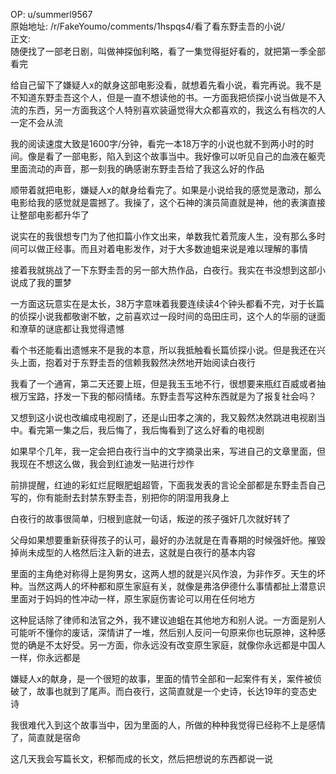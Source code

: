 
OP: u/summerl9567  
原始地址: /r/FakeYoumo/comments/1hspqs4/看了看东野圭吾的小说/  
正文:  
随便找了一部老日剧，叫做神探伽利略，看了一集觉得挺好看的，就把第一季全部看完

给自己留下了嫌疑人x的献身这部电影没看，就想着先看小说，看完再说。我不是不知道东野圭吾这个人，但是一直不想读他的书。一方面我把侦探小说当做是不入流的东西，另一方面我这个人特别喜欢装逼觉得大众都喜欢的，我这么有档次的人一定不会从流

我的阅读速度大致是1600字/分钟，看完一本18万字的小说也就不到两小时的时间。像是看了一部电影，陷入到这个故事当中。我好像可以听见自己的血液在躯壳里面流动的声音，那一刻我的确感谢东野圭吾给了我这么好的作品

顺带着就把电影，嫌疑人x的献身给看完了。如果是小说给我的感觉是激动，那么电影给我的感觉就是震撼了。我操了，这个石神的演员简直就是神，他的表演直接让整部电影都升华了

说实在的我很想专门为了他扣篇小作文出来，单数我忙着荒废人生，没有那么多时间可以做正经事。而且对着电影发作，对于大多数迪蛆来说是难以理解的事情

接着我就挑战了一下东野圭吾的另一部大热作品，白夜行。我实在书没想到这部小说成了我的噩梦

一方面这玩意实在是太长，38万字意味着我要连续读4个钟头都看不完，对于长篇的侦探小说我都敬谢不敏，之前喜欢过一段时间的岛田庄司，这个人的华丽的谜面和潦草的谜底都让我觉得遗憾

看个书还能看出遗憾来不是我的本意，所以我抵触看长篇侦探小说。但是我还在兴头上面，抱着对于东野圭吾的信赖我毅然决然地开始阅读白夜行

我看了一个通宵，第二天还要上班，但是我玉玉地不行，很想要来瓶红百威或者抽根万宝路，抒发一下我的郁闷情绪。东野圭吾写这种东西就是为了报复社会吗？

又想到这小说也改编成电视剧了，还是山田孝之演的，我又毅然决然跳进电视剧当中。看完第一集之后，我后悔了，我后悔看到了这么好看的电视剧

如果早个几年，我一定会把白夜行当中的文字摘录出来，写进自己的文章里面，但我现在不想这么做，我会到红迪发一贴进行炒作

前排提醒，红迪的彩虹烂屁眼肥蛆超管，下面我发表的言论全部都是东野圭吾自己写的，你有能耐去封禁东野圭吾，别把你的阴湿用我身上

白夜行的故事很简单，归根到底就一句话，叛逆的孩子强奸几次就好转了

父母如果想要重新获得孩子的认可，最好的办法就是在青春期的时候强奸他。摧毁掉尚未成型的人格然后注入新的进去，这就是白夜行的基本内容

里面的主角绝对称得上是狗男女，这两人想的就是兴风作浪，为非作歹。天生的坏种。当然这两人的坏种都和原生家庭有关，就像是弗洛伊德什么事情都扯上潜意识里面对于妈妈的性冲动一样，原生家庭伤害论可以用在任何地方

这种屁话除了律师和法官之外，我不建议迪蛆在其他地方和别人说。一方面是别人可能听不懂你的废话，深情讲了一堆，然后别人反问一句原来你也玩原神，这种感觉的确是不太好受。另一方面，你永远没有改变原生家庭，就像你永远都是中国人一样，你永远都是

嫌疑人x的献身，是一个很短的故事，里面的情节全部和一起案件有关，案件被侦破了，故事也就到了尾声。而白夜行，这简直就是一个史诗，长达19年的变态史诗

我很难代入到这个故事当中，因为里面的人，所做的种种我觉得已经称不上是感情了，简直就是宿命

这几天我会写篇长文，积郁而成的长文，然后把想说的东西都说一说
